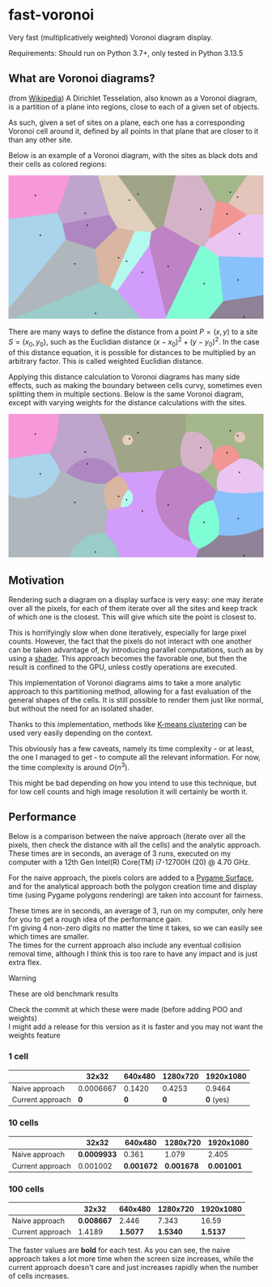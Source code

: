 # fast-voronoi
Very fast (multiplicatively weighted) Voronoi diagram display.

Requirements:
Should run on Python 3.7+, only tested in Python 3.13.5

## What are Voronoi diagrams?

(from [Wikipedia](https://en.wikipedia.org/wiki/Voronoi_diagram)) A Dirichlet Tesselation, also known as a Voronoi diagram, is a partition of a plane into regions, close to each of a given set of objects.

As such, given a set of sites on a plane, each one has a corresponding Voronoi cell around it, defined by all points in that plane that are closer to it than any other site.

Below is an example of a Voronoi diagram, with the sites as black dots and their cells as colored regions:

![Non-weighted Voronoi diagram](https://github.com/d-002/fast-voronoi/blob/doc/images/non-weighted.png)

There are many ways to define the distance from a point $P=(x,y)$ to a site $S=(x_0,y_0)$, such as the Euclidian distance $(x-x_0)^2+(y-y_0)^2$.
In the case of this distance equation, it is possible for distances to be multiplied by an arbitrary factor. This is called weighted Euclidian distance.

Applying this distance calculation to Voronoi diagrams has many side effects, such as making the boundary between cells curvy, sometimes even splitting them in multiple sections.
Below is the same Voronoi diagram, except with varying weights for the distance calculations with the sites.

![Weighted Voronoi diagram](https://github.com/d-002/fast-voronoi/blob/doc/images/weighted.png)

## Motivation

Rendering such a diagram on a display surface is very easy: one may iterate over all the pixels, for each of them iterate over all the sites and keep track of which one is the closest.
This will give which site the point is closest to.

This is horrifyingly slow when done iteratively, especially for large pixel counts.
However, the fact that the pixels do not interact with one another can be taken advantage of, by introducing parallel computations, such as by using a [shader](https://en.wikipedia.org/wiki/Shader).
This approach becomes the favorable one, but then the result is confined to the GPU, unless costly operations are executed.

This implementation of Voronoi diagrams aims to take a more analytic approach to this partitioning method, allowing for a fast evaluation of the general shapes of the cells.
It is still possible to render them just like normal, but without the need for an isolated shader.

Thanks to this implementation, methods like [K-means clustering](https://en.wikipedia.org/wiki/K-means_clustering) can be used very easily depending on the context.

This obviously has a few caveats, namely its time complexity - or at least, the one I managed to get - to compute all the relevant information.
For now, the time complexity is around $O(n^3)$.

This might be bad depending on how you intend to use this technique, but for low cell counts and high image resolution it will certainly be worth it.

## Performance

Below is a comparison between the naive approach (iterate over all the pixels, then check the distance with all the cells) and the analytic approach.
These times are in seconds, an average of 3 runs, executed on my computer with a 12th Gen Intel(R) Core(TM) i7-12700H (20) @ 4.70 GHz.

For the naive approach, the pixels colors are added to a [Pygame Surface](), and for the analytical approach both the polygon creation time and display time (using Pygame polygons rendering) are taken into account for fairness.

These times are in seconds, an average of 3, run on my computer, only here for you to get a rough idea of the performance gain.  
I'm giving 4 non-zero digits no matter the time it takes, so we can easily see which times are smaller.  
The times for the current approach also include any eventual collision removal time, although I think this is too rare to have any impact and is just extra flex.

> [!WARNING]
> These are old benchmark results
> 
> Check the commit at which these were made (before adding POO and weights)  
> I might add a release for this version as it is faster and you may not want the weights feature

### 1 cell
||32x32|640x480|1280x720|1920x1080|
|-|-|-|-|-|
|Naive approach|0.0006667|0.1420|0.4253|0.9464|
|Current approach|**0**|**0**|**0**|**0** (yes)|

### 10 cells
||32x32|640x480|1280x720|1920x1080|
|-|-|-|-|-|
|Naive approach|**0.0009933**|0.361|1.079|2.405|
|Current approach|0.001002|**0.001672**|**0.001678**|**0.001001**|

### 100 cells
||32x32|640x480|1280x720|1920x1080|
|-|-|-|-|-|
|Naive approach|**0.008667**|2.446|7.343|16.59|
|Current approach|1.4189|**1.5077**|**1.5340**|**1.5137**|

The faster values are **bold** for each test.
As you can see, the naive approach takes a lot more time when the screen size increases, while the current approach doesn't care and just increases rapidly when the number of cells increases.
